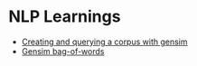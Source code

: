 # NLP Learnings
- [Creating and querying a corpus with gensim](https://github.com/kaushalpowar/nlp_learning/blob/main/gensim_1.py)
- [Gensim bag-of-words](https://github.com/kaushalpowar/nlp_learning/blob/main/gensim_2.py)
